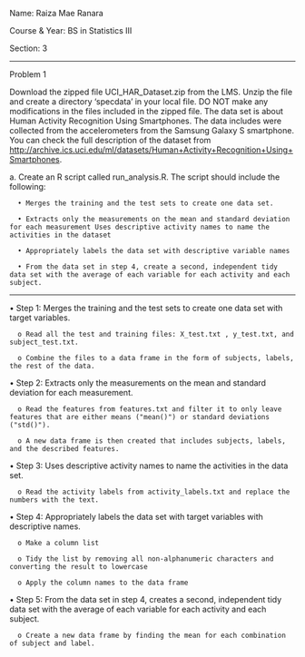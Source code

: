 Name: Raiza Mae Ranara

Course & Year: BS in Statistics III

Section: 3
_____________________________________________________________________________________

Problem 1

  Download the zipped file UCI_HAR_Dataset.zip from the LMS. Unzip the file and create a directory ‘specdata’ in your local file. 
  DO NOT make any modifications in the files included in the zipped file. The data set is about Human Activity Recognition Using Smartphones. 
  The data includes were collected from the accelerometers from the Samsung Galaxy S smartphone. 
  You can check the full description of the dataset from http://archive.ics.uci.edu/ml/datasets/Human+Activity+Recognition+Using+Smartphones. 


  a.	Create an R script called run_analysis.R. The script should include the following: 

      •	Merges the training and the test sets to create one data set. 

      •	Extracts only the measurements on the mean and standard deviation for each measurement Uses descriptive activity names to name the activities in the dataset 

      •	Appropriately labels the data set with descriptive variable names 

      •	From the data set in step 4, create a second, independent tidy data set with the average of each variable for each activity and each subject.

_____________________________________________________________________________________
  •	Step 1: Merges the training and the test sets to create one data set with target variables.

      o	Read all the test and training files: X_test.txt , y_test.txt, and subject_test.txt.

      o	Combine the files to a data frame in the form of subjects, labels, the rest of the data.

  •	Step 2: Extracts only the measurements on the mean and standard deviation for each measurement.

      o	Read the features from features.txt and filter it to only leave features that are either means ("mean()") or standard deviations ("std()"). 

      o	A new data frame is then created that includes subjects, labels, and the described features.

  •	Step 3: Uses descriptive activity names to name the activities in the data set.

      o	Read the activity labels from activity_labels.txt and replace the numbers with the text.

  •	Step 4: Appropriately labels the data set with target variables with descriptive names.

      o	Make a column list

      o	Tidy the list by removing all non-alphanumeric characters and converting the result to lowercase 

      o	Apply the column names to the data frame

  •	Step 5: From the data set in step 4, creates a second, independent tidy data set with the average of each variable for each activity and each subject.

      o	Create a new data frame by finding the mean for each combination of subject and label. 


